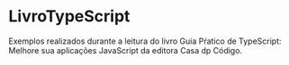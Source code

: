 # LivroTypeScript
Exemplos realizados durante a leitura do livro Guia Pŕatico de TypeScript: Melhore sua aplicações JavaScript da editora Casa dp Código.
